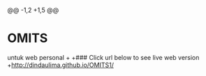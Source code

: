 @@ -1,2 +1,5 @@
  # OMITS
  untuk web personal
 +
 +### Click url below to see live web version
 +http://dindaulima.github.io/OMITS1/
